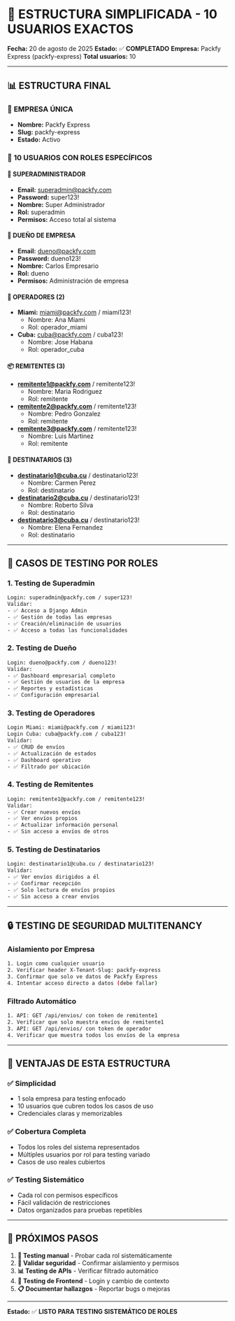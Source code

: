 # 🎯 ESTRUCTURA SIMPLIFICADA - 10 USUARIOS EXACTOS

**Fecha:** 20 de agosto de 2025
**Estado:** ✅ **COMPLETADO**
**Empresa:** Packfy Express (packfy-express)
**Total usuarios:** 10

---

## 📊 ESTRUCTURA FINAL

### 🏢 **EMPRESA ÚNICA**

- **Nombre:** Packfy Express
- **Slug:** packfy-express
- **Estado:** Activo

### 👥 **10 USUARIOS CON ROLES ESPECÍFICOS**

#### 👑 **SUPERADMINISTRADOR**

- **Email:** superadmin@packfy.com
- **Password:** super123!
- **Nombre:** Super Administrador
- **Rol:** superadmin
- **Permisos:** Acceso total al sistema

#### 👔 **DUEÑO DE EMPRESA**

- **Email:** dueno@packfy.com
- **Password:** dueno123!
- **Nombre:** Carlos Empresario
- **Rol:** dueno
- **Permisos:** Administración de empresa

#### 🌴 **OPERADORES (2)**

- **Miami:** miami@packfy.com / miami123!
  - Nombre: Ana Miami
  - Rol: operador_miami
- **Cuba:** cuba@packfy.com / cuba123!
  - Nombre: Jose Habana
  - Rol: operador_cuba

#### 📦 **REMITENTES (3)**

- **remitente1@packfy.com** / remitente123!
  - Nombre: Maria Rodriguez
  - Rol: remitente
- **remitente2@packfy.com** / remitente123!
  - Nombre: Pedro Gonzalez
  - Rol: remitente
- **remitente3@packfy.com** / remitente123!
  - Nombre: Luis Martinez
  - Rol: remitente

#### 🎯 **DESTINATARIOS (3)**

- **destinatario1@cuba.cu** / destinatario123!
  - Nombre: Carmen Perez
  - Rol: destinatario
- **destinatario2@cuba.cu** / destinatario123!
  - Nombre: Roberto Silva
  - Rol: destinatario
- **destinatario3@cuba.cu** / destinatario123!
  - Nombre: Elena Fernandez
  - Rol: destinatario

---

## 🧪 CASOS DE TESTING POR ROLES

### **1. Testing de Superadmin**

```bash
Login: superadmin@packfy.com / super123!
Validar:
- ✅ Acceso a Django Admin
- ✅ Gestión de todas las empresas
- ✅ Creación/eliminación de usuarios
- ✅ Acceso a todas las funcionalidades
```

### **2. Testing de Dueño**

```bash
Login: dueno@packfy.com / dueno123!
Validar:
- ✅ Dashboard empresarial completo
- ✅ Gestión de usuarios de la empresa
- ✅ Reportes y estadísticas
- ✅ Configuración empresarial
```

### **3. Testing de Operadores**

```bash
Login Miami: miami@packfy.com / miami123!
Login Cuba: cuba@packfy.com / cuba123!
Validar:
- ✅ CRUD de envíos
- ✅ Actualización de estados
- ✅ Dashboard operativo
- ✅ Filtrado por ubicación
```

### **4. Testing de Remitentes**

```bash
Login: remitente1@packfy.com / remitente123!
Validar:
- ✅ Crear nuevos envíos
- ✅ Ver envíos propios
- ✅ Actualizar información personal
- ✅ Sin acceso a envíos de otros
```

### **5. Testing de Destinatarios**

```bash
Login: destinatario1@cuba.cu / destinatario123!
Validar:
- ✅ Ver envíos dirigidos a él
- ✅ Confirmar recepción
- ✅ Solo lectura de envíos propios
- ✅ Sin acceso a crear envíos
```

---

## 🔒 TESTING DE SEGURIDAD MULTITENANCY

### **Aislamiento por Empresa**

```bash
1. Login como cualquier usuario
2. Verificar header X-Tenant-Slug: packfy-express
3. Confirmar que solo ve datos de Packfy Express
4. Intentar acceso directo a datos (debe fallar)
```

### **Filtrado Automático**

```bash
1. API: GET /api/envios/ con token de remitente1
2. Verificar que solo muestra envíos de remitente1
3. API: GET /api/envios/ con token de operador
4. Verificar que muestra todos los envíos de la empresa
```

---

## 🎯 VENTAJAS DE ESTA ESTRUCTURA

### ✅ **Simplicidad**

- 1 sola empresa para testing enfocado
- 10 usuarios que cubren todos los casos de uso
- Credenciales claras y memorizables

### ✅ **Cobertura Completa**

- Todos los roles del sistema representados
- Múltiples usuarios por rol para testing variado
- Casos de uso reales cubiertos

### ✅ **Testing Sistemático**

- Cada rol con permisos específicos
- Fácil validación de restricciones
- Datos organizados para pruebas repetibles

---

## 🚀 PRÓXIMOS PASOS

1. **🧪 Testing manual** - Probar cada rol sistemáticamente
2. **🔐 Validar seguridad** - Confirmar aislamiento y permisos
3. **📊 Testing de APIs** - Verificar filtrado automático
4. **🎨 Testing de Frontend** - Login y cambio de contexto
5. **📋 Documentar hallazgos** - Reportar bugs o mejoras

---

**Estado:** ✅ **LISTO PARA TESTING SISTEMÁTICO DE ROLES**
